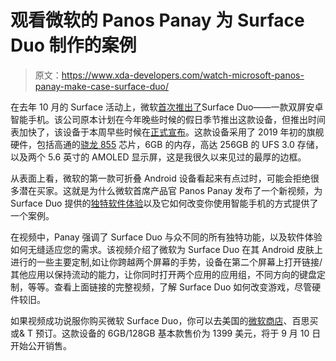 # 观看微软的 Panos Panay 为 Surface Duo 制作的案例

> 原文：<https://www.xda-developers.com/watch-microsoft-panos-panay-make-case-surface-duo/>

在去年 10 月的 Surface 活动上，微软[首次推出了](https://www.xda-developers.com/microsoft-surface-duo-suface-neo-surface-pro-7-surface-laptop-3/)Surface Duo——一款双屏安卓智能手机。该公司原本计划在今年晚些时候的假日季节推出这款设备，但推出时间表加快了，该设备于本周早些时候在[正式宣布](https://www.xda-developers.com/microsoft-surface-duo-dual-screen-android-smartphone/)。这款设备采用了 2019 年初的旗舰硬件，包括高通的[骁龙 855](https://www.xda-developers.com/tag/qualcomm-snapdragon-855/) 芯片，6GB 的内存，高达 256GB 的 UFS 3.0 存储，以及两个 5.6 英寸的 AMOLED 显示屏，这是我很久以来见过的最厚的边框。

从表面上看，微软的第一款可折叠 Android 设备看起来有点过时，可能会拒绝很多潜在买家。这就是为什么微软首席产品官 Panos Panay 发布了一个新视频，为 Surface Duo 提供的[独特软件体验](https://www.xda-developers.com/microsoft-publishes-preview-sdk-dual-screen-android-apps/)以及它如何改变你使用智能手机的方式提供了一个案例。

在视频中，Panay 强调了 Surface Duo 与众不同的所有独特功能，以及软件体验如何无缝适应您的需求。该视频介绍了微软为 Surface Duo 在其 Android 皮肤上进行的一些主要定制,如让你跨越两个屏幕的手势，设备在第二个屏幕上打开链接/其他应用以保持流动的能力，让你同时打开两个应用的应用组，不同方向的键盘定制，等等。查看上面链接的完整视频，了解 Surface Duo 如何改变游戏，尽管硬件较旧。

如果视频成功说服你购买微软 Surface Duo，你可以去美国的[微软商店](https://www.microsoft.com/en-us/surface/devices/surface-duo?activetab=overview)、百思买或& T 预订。这款设备的 6GB/128GB 基本款售价为 1399 美元，将于 9 月 10 日开始公开销售。